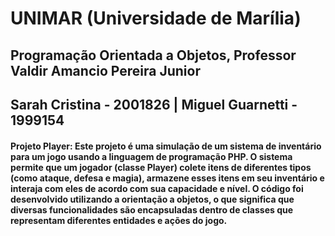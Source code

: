 # UNIMAR (Universidade de Marília)
## Programação Orientada a Objetos, Professor Valdir Amancio Pereira Junior
## Sarah Cristina - 2001826 | Miguel Guarnetti - 1999154 
#### Projeto Player: Este projeto é uma simulação de um sistema de inventário para um jogo usando a linguagem de programação PHP. O sistema permite que um jogador (classe Player) colete itens de diferentes tipos (como ataque, defesa e magia), armazene esses itens em seu inventário e interaja com eles de acordo com sua capacidade e nível. O código foi desenvolvido utilizando a orientação a objetos, o que significa que diversas funcionalidades são encapsuladas dentro de classes que representam diferentes entidades e ações do jogo.

